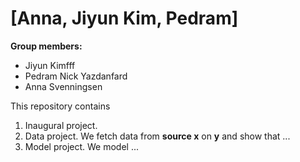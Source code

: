# \[Anna, Jiyun Kim, Pedram\]

**Group members:**
- Jiyun Kimfff
- Pedram Nick Yazdanfard
- Anna Svenningsen

This repository contains  
1. Inaugural project. 
2. Data project. We fetch data from **source x** on **y** and show that ...
3. Model project. We model ...
